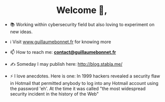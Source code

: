 <h1 align="center">Welcome 👋,</h1>

- 📚 Working within cybersecurity field but also loving to experiment on new ideas.
- ℹ Visit www.guillaumebonnet.fr for knowing more
- 📫 How to reach me: **contact@guillaumebonnet.fr**
- ✍️ Someday I may publish here: http://blog.stabla.me/
  
- ⚡ I love anecdotes. Here is one: In 1999 hackers revealed a security flaw in Hotmail that permitted anybody to log into any Hotmail account using the password 'eh'. At the time it was called "the most widespread security incident in the history of the Web"



